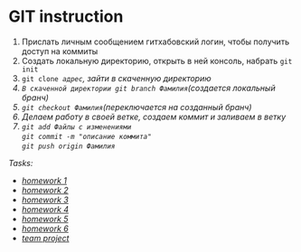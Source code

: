 <h1>GIT instruction</h1>
<ol>
<li>
Прислать личным сообщением гитхабовский логин, чтобы получить доступ на коммиты
</li>
<li>
Создать локальную директорию, открыть в ней консоль, набрать <code>git init</code>
</li>
<li>
<code>git clone <i>адрес<i></code>, зайти в скаченную директорию
</li>
<li>
<code>В скаченной директории git branch <i>Фамилия<i></code>(создается локальный бранч)
</li>
<li>
<code>git checkout <i>Фамилия<i></code>(переключается на созданный бранч)
</li>
<li>
Делаем работу в своей ветке, создаем коммит и заливаем в ветку
</li>
<li>
<code>git add <i>Файлы с изменениями<i></code><br/> <code>git commit -m "описание коммита"</code><br/> <code>git push origin <i>Фамилия<i></code>
</li>
</ol>

Tasks:
<ul>
<li><a href="hw-1/hw-1.md">homework 1</a></li>
<li><a href="hw-2/hw-2.md">homework 2</a></li>
<li><a href="hw-3/hw-3.md">homework 3</a></li>
<li><a href="hw-4/hw-4.md">homework 4</a></li>
<li><a href="hw-5/hw-5.md">homework 5</a></li>
<li><a href="hw-6/hw-6.md">homework 6</a></li>
<li><a href="team-project/tp.md">team project</a></li>
</ul>
